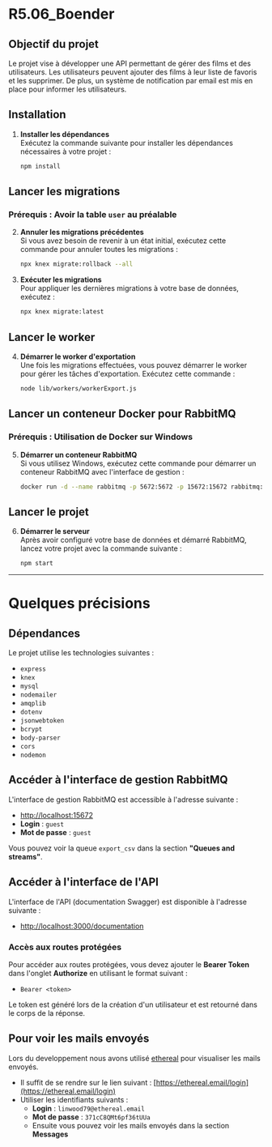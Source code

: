 # R5.06_Boender

## Objectif du projet
Le projet vise à développer une API permettant de gérer des films et des utilisateurs. Les utilisateurs peuvent ajouter des films à leur liste de favoris et les supprimer. De plus, un système de notification par email est mis en place pour informer les utilisateurs.

## Installation

1. **Installer les dépendances**  
   Exécutez la commande suivante pour installer les dépendances nécessaires à votre projet :

    ```bash
    npm install
    ```

## Lancer les migrations

### Prérequis : Avoir la table `user` au préalable

2. **Annuler les migrations précédentes**  
   Si vous avez besoin de revenir à un état initial, exécutez cette commande pour annuler toutes les migrations :

    ```bash
    npx knex migrate:rollback --all
    ```

3. **Exécuter les migrations**  
   Pour appliquer les dernières migrations à votre base de données, exécutez :

    ```bash
    npx knex migrate:latest
    ```

## Lancer le worker

4. **Démarrer le worker d'exportation**  
   Une fois les migrations effectuées, vous pouvez démarrer le worker pour gérer les tâches d'exportation. Exécutez cette commande :

    ```bash
    node lib/workers/workerExport.js
    ```

## Lancer un conteneur Docker pour RabbitMQ

### Prérequis : Utilisation de Docker sur Windows

5. **Démarrer un conteneur RabbitMQ**  
   Si vous utilisez Windows, exécutez cette commande pour démarrer un conteneur RabbitMQ avec l'interface de gestion :

    ```bash
    docker run -d --name rabbitmq -p 5672:5672 -p 15672:15672 rabbitmq:management
    ```

## Lancer le projet

6. **Démarrer le serveur**  
   Après avoir configuré votre base de données et démarré RabbitMQ, lancez votre projet avec la commande suivante :

    ```bash
    npm start
    ```

---

# Quelques précisions

## Dépendances

Le projet utilise les technologies suivantes :

- `express`
- `knex`
- `mysql`
- `nodemailer`
- `amqplib`
- `dotenv`
- `jsonwebtoken`
- `bcrypt`
- `body-parser`
- `cors`
- `nodemon`

## Accéder à l'interface de gestion RabbitMQ

L'interface de gestion RabbitMQ est accessible à l'adresse suivante :

- [http://localhost:15672](http://localhost:15672)
- **Login** : `guest`
- **Mot de passe** : `guest`

Vous pouvez voir la queue `export_csv` dans la section **"Queues and streams"**.

## Accéder à l'interface de l'API

L'interface de l'API (documentation Swagger) est disponible à l'adresse suivante :

- [http://localhost:3000/documentation](http://localhost:3000/documentation)

### Accès aux routes protégées

Pour accéder aux routes protégées, vous devez ajouter le **Bearer Token** dans l'onglet **Authorize** en utilisant le format suivant :

- `Bearer <token>`

Le token est généré lors de la création d'un utilisateur et est retourné dans le corps de la réponse.

## Pour voir les mails envoyés

Lors du developpement nous avons utilisé [ethereal](https://ethereal.email/) pour visualiser les mails envoyés.

- Il suffit de se rendre sur le lien suivant : [https://ethereal.email/login](https://ethereal.email/login)
- Utiliser les identifiants suivants :
  - **Login** : `linwood79@ethereal.email`
  - **Mot de passe** : `371cC8QMt6pf36tUUa`
  - Ensuite vous pouvez voir les mails envoyés dans la section **Messages**
